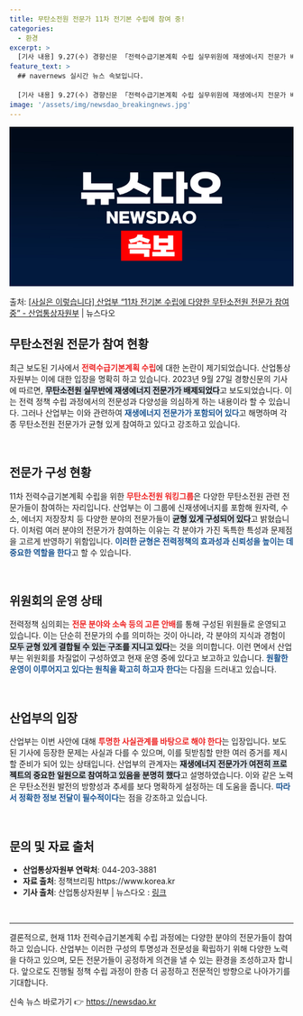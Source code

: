 ```yaml
---
title: 무탄소전원 전문가 11차 전기본 수립에 참여 중!
categories:
  - 환경
excerpt: >
  [기사 내용] 9.27(수) 경향신문 「전력수급기본계획 수립 실무위원에 재생에너지 전문가 배제」에서는 11차…
feature_text: >
  ## navernews 실시간 뉴스 속보입니다.

  [기사 내용] 9.27(수) 경향신문 「전력수급기본계획 수립 실무위원에 재생에너지 전문가 배제」에서는 11차…
image: '/assets/img/newsdao_breakingnews.jpg'
---
```


![뉴스다오 속보](/assets/img/newsdao_breakingnews.jpg)

<p>출처: <a href="https://newsdao.kr/2071" rel="dofollow">[사실은 이렇습니다] 산업부 “11차 전기본 수립에 다양한 무탄소전원 전문가 참여 중” - 산업통상자원부</a> | 뉴스다오</p>

<h2 data-ke-size="size26">무탄소전원 전문가 참여 현황</h2>

<p data-ke-size="size16">최근 보도된 기사에서 <b><span style="color: #ee2323;">전력수급기본계획 수립</span></b>에 대한 논란이 제기되었습니다. 산업통상자원부는 이에 대한 입장을 명확히 하고 있습니다. 2023년 9월 27일 경향신문의 기사에 따르면, <b><span style="background-color: #21538527;">무탄소전원 실무반에 재생에너지 전문가가 배제되었다</span></b>고 보도되었습니다. 이는 전력 정책 수립 과정에서의 전문성과 다양성을 의심하게 하는 내용이라 할 수 있습니다. 그러나 산업부는 이와 관련하여 <b><span style="color: #1a5490;">재생에너지 전문가가 포함되어 있다</span></b>고 해명하며 각종 무탄소전원 전문가가 균형 있게 참여하고 있다고 강조하고 있습니다.</p>

<p data-ke-size="size16">&nbsp;</p>

<h2 data-ke-size="size26">전문가 구성 현황</h2>

<p data-ke-size="size16">11차 전력수급기본계획 수립을 위한 <b><span style="color: #ee2323;">무탄소전원 워킹그룹</span></b>은 다양한 무탄소전원 관련 전문가들이 참여하는 자리입니다. 산업부는 이 그룹에 신재생에너지를 포함해 원자력, 수소, 에너지 저장장치 등 다양한 분야의 전문가들이 <b><span style="background-color: #21538527;">균형 있게 구성되어 있다</span></b>고 밝혔습니다. 이처럼 여러 분야의 전문가가 참여하는 이유는 각 분야가 가진 독특한 특성과 문제점을 고르게 반영하기 위함입니다. <b><span style="color: #1a5490;">이러한 균형은 전력정책의 효과성과 신뢰성을 높이는 데 중요한 역할을 한다</span></b>고 할 수 있습니다.</p>

<p data-ke-size="size16">&nbsp;</p>

<h2 data-ke-size="size26">위원회의 운영 상태</h2>

<p data-ke-size="size16">전력정책 심의회는 <b><span style="color: #ee2323;">전문 분야와 소속 등의 고른 안배</span></b>를 통해 구성된 위원들로 운영되고 있습니다. 이는 단순히 전문가의 수를 의미하는 것이 아니라, 각 분야의 지식과 경험이 <b><span style="background-color: #21538527;">모두 균형 있게 결합될 수 있는 구조를 지니고 있다</span></b>는 것을 의미합니다. 이런 면에서 산업부는 위원회를 차질없이 구성하였고 현재 운영 중에 있다고 보고하고 있습니다. <b><span style="color: #1a5490;">원활한 운영이 이루어지고 있다는 원칙을 확고히 하고자 한다</span></b>는 다짐을 드러내고 있습니다.</p>

<p data-ke-size="size16">&nbsp;</p>

<h2 data-ke-size="size26">산업부의 입장</h2>

<p data-ke-size="size16">산업부는 이번 사안에 대해 <b><span style="color: #ee2323;">투명한 사실관계를 바탕으로 해야 한다</span></b>는 입장입니다. 보도된 기사에 등장한 문제는 사실과 다를 수 있으며, 이를 뒷받침할 만한 여러 증거를 제시할 준비가 되어 있는 상태입니다. 산업부의 관계자는 <b><span style="background-color: #21538527;">재생에너지 전문가가 여전히 프로젝트의 중요한 일원으로 참여하고 있음을 분명히 했다</span></b>고 설명하였습니다. 이와 같은 노력은 무탄소전원 발전의 방향성과 추세를 보다 명확하게 설정하는 데 도움을 줍니다. <b><span style="color: #1a5490;">따라서 정확한 정보 전달이 필수적이다</span></b>는 점을 강조하고 있습니다.</p>

<p data-ke-size="size16">&nbsp;</p>

<h2 data-ke-size="size26">문의 및 자료 출처</h2>

<ul>
    <li><b>산업통상자원부 연락처</b>: 044-203-3881</li>
    <li><b>자료 출처</b>: 정책브리핑 https://www.korea.kr</li>
    <li><b>기사 출처</b>: 산업통상자원부 | 뉴스다오  : <a href="https://newsdao.kr/2071">링크</a></li>
</ul>

<p data-ke-size="size16">&nbsp;</p>

<hr>

<p data-ke-size="size16">결론적으로, 현재 11차 전력수급기본계획 수립 과정에는 다양한 분야의 전문가들이 참여하고 있습니다. 산업부는 이러한 구성의 투명성과 전문성을 확립하기 위해 다양한 노력을 다하고 있으며, 모든 전문가들이 공정하게 의견을 낼 수 있는 환경을 조성하고자 합니다. 앞으로도 진행될 정책 수립 과정이 한층 더 공정하고 전문적인 방향으로 나아가기를 기대합니다.</p> 

신속 뉴스 바로가기 👉 <a href="https://newsdao.kr" rel="dofollow">https://newsdao.kr</a>


